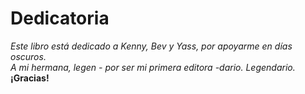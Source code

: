 # Dedicatoria
*Este libro está dedicado a Kenny, Bev y Yass, por apoyarme en días oscuros.*  
*A mi hermana, legen - por ser mi primera editora -dario. Legendario.*  
**¡Gracias!**
